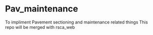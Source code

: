 # Pav_maintenance
To impliment Pavement sectioning and maintenance related things
This repo will be merged with rsca_web

